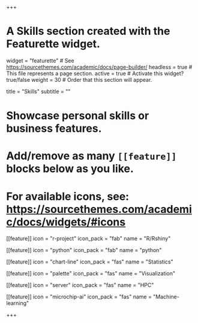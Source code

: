 +++
# A Skills section created with the Featurette widget.
widget = "featurette"  # See https://sourcethemes.com/academic/docs/page-builder/
headless = true  # This file represents a page section.
active = true  # Activate this widget? true/false
weight = 30  # Order that this section will appear.

title = "Skills"
subtitle = ""

# Showcase personal skills or business features.
# 
# Add/remove as many `[[feature]]` blocks below as you like.
# 
# For available icons, see: https://sourcethemes.com/academic/docs/widgets/#icons
[[feature]]
  icon = "r-project"
  icon_pack = "fab"
  name = "R/Rshiny"

[[feature]]
  icon = "python"
  icon_pack = "fab"
  name = "python"

[[feature]]
  icon = "chart-line"
  icon_pack = "fas"
  name = "Statistics"

[[feature]]
  icon = "palette"
  icon_pack = "fas"
  name = "Visualization"

[[feature]]
  icon = "server"
  icon_pack = "fas"
  name = "HPC"
  
[[feature]]
  icon = "microchip-ai"
  icon_pack = "fas"
  name = "Machine-learning"


+++
